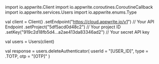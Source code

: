 import io.appwrite.Client
import io.appwrite.coroutines.CoroutineCallback
import io.appwrite.services.Users
import io.appwrite.enums.Type

val client = Client()
    .setEndpoint("https://cloud.appwrite.io/v1") // Your API Endpoint
    .setProject("5df5acd0d48c2") // Your project ID
    .setKey("919c2d18fb5d4...a2ae413da83346ad2") // Your secret API key

val users = Users(client)

val response = users.deleteAuthenticator(
    userId = "[USER_ID]",
    type =  .TOTP,
    otp = "[OTP]"
)
